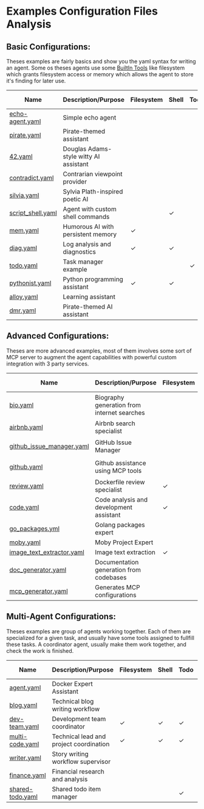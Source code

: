 # Examples Configuration Files Analysis

## **Basic Configurations:**

Theses examples are fairly basics and show you the yaml syntax for writing an agent.
Some os theses agents use some [BuiltIn Tools](https://github.com/docker/cagent?tab=readme-ov-file#tool-configuration) like filesystem which grants filesystem access or memory which allows the agent to store it's finding for later use.

| Name              | Description/Purpose                                 | Filesystem | Shell | Todo | Think | Memory | MCP Servers | Sub-agents |
|------------------ |-----------------------------------------------------|------------|-------|------|-------|--------|-------------|------------|
| [echo-agent.yaml](echo-agent.yaml)   | Simple echo agent                                   |            |       |      |       |        |             |           |
| [pirate.yaml](pirate.yaml)       | Pirate-themed assistant                             |            |       |      |       |        |             |           |
| [42.yaml](42.yaml)           | Douglas Adams-style witty AI assistant              |            |       |      |       |        |             |           |
| [contradict.yaml](contradict.yaml)   | Contrarian viewpoint provider                       |            |       |      |       |        |             |           |
| [silvia.yaml](silvia.yaml)       | Sylvia Plath-inspired poetic AI                     |            |       |      |       |        |             |           |
| [script_shell.yaml](script_shell.yaml) | Agent with custom shell commands                    |            | ✓     |      |       |        |             |           |
| [mem.yaml](mem.yaml)          | Humorous AI with persistent memory                  | ✓          |       |      |       | ✓      |             |           |
| [diag.yaml](diag.yaml)         | Log analysis and diagnostics                        | ✓          | ✓     |      | ✓     |        |             |           |
| [todo.yaml](todo.yaml)         | Task manager example                                |            |       | ✓    |       |        |             |           |
| [pythonist.yaml](pythonist.yaml)    | Python programming assistant                        | ✓          | ✓     |      |       |        |             |           |
| [alloy.yaml](alloy.yaml)        | Learning assistant                                  |            |       |      |       |        |             |           |
| [dmr.yaml](dmr.yaml)          | Pirate-themed AI assistant                          |            |       |      |       |        |             |           |


## **Advanced Configurations:**

Theses are more advanced examples, most of them involves some sort of MCP server to augment the agent capabilities with powerful custom integration with 3 party services.

| Name                       | Description/Purpose                          | Filesystem | Shell | Todo | Think | Memory | MCP Servers  | Sub-agents |
|----------------------------|----------------------------------------------|------------|-------|------|-------|--------|--------------|------------|
| [bio.yaml](bio.yaml)                   | Biography generation from internet searches  |            |       |      |       |        | `[duckduckgo](https://hub.docker.com/mcp/server/duckduckgo/overview), [fetch](https://hub.docker.com/mcp/server/fetch/overview)` |       |
| [airbnb.yaml](airbnb.yaml)                | Airbnb search specialist                     |            |       |      |       |        | `@openbnb/mcp-server-airbnb` |   |
| [github_issue_manager.yaml](github_issue_manager.yaml)  | GitHub Issue Manager                         |            |       |      |       |        | `[github-official](https://hub.docker.com/mcp/server/github-official/overview)`          |       |
| [github.yaml](github.yaml)                | Github assistance using MCP tools            |            |       |      |       |        | `[github-official](https://hub.docker.com/mcp/server/github-official/overview)` |    |
| [review.yaml](review.yaml)                | Dockerfile review specialist                 | ✓          |       |      |       |        |              |       |
| [code.yaml](code.yaml)                  | Code analysis and development assistant      | ✓          | ✓     | ✓    |       |        |              |       |
| [go_packages.yml](go_packages.yml)            | Golang packages expert                       |            |       |      |       |        |              |       |
| [moby.yaml](moby.yaml)                  | Moby Project Expert                          |            |       |      |       |        | `gitmcp.io/moby/moby` |   |
| [image_text_extractor.yaml](image_text_extractor.yaml)  | Image text extraction                        | ✓          |       |      |       |        |              |       |
| [doc_generator.yaml](doc_generator.yaml)         | Documentation generation from codebases      |            | ✓     |      | ✓     |        |              |       |
| [mcp_generator.yaml](mcp_generator.yaml)         | Generates MCP configurations                 |            |       |      |       |        | `docker,[duckduckgo-mcp-server](https://hub.docker.com/mcp/server/duckduckgo/overview)` |   |

## **Multi-Agent Configurations:**

Theses examples are group of agents working together. Each of them are specialized for a given task, and usually have some tools assigned to fullfill these tasks.
A coordinator agent, usually make them work together, and check the work is finished.

| Name              | Description/Purpose                        | Filesystem | Shell | Todo | Think | Memory | MCP Servers  | Sub-agents     |
|-------------------|--------------------------------------------|------------|-------|------|-------|--------|--------------|----------------|
| [agent.yaml](agent.yaml)        | Docker Expert Assistant                    |            |       |      |       |        |              | ✓             |
| [blog.yaml](blog.yaml)         | Technical blog writing workflow            |            |       |      | ✓     |        | `[duckduckgo-mcp-server](https://hub.docker.com/mcp/server/duckduckgo/overview)` | ✓   |
| [dev-team.yaml](dev-team.yaml)     | Development team coordinator               | ✓          | ✓     | ✓    | ✓     | ✓      |              | ✓             |
| [multi-code.yaml](multi-code.yaml)   | Technical lead and project coordination    | ✓          | ✓     | ✓    | ✓     | ✓      |              | ✓             |
| [writer.yaml](writer.yaml)       | Story writing workflow supervisor          |            |       |      | ✓     |        |              | ✓             |
| [finance.yaml](finance.yaml)      | Financial research and analysis            |            |       |      | ✓     |        | `[duckduckgo-mcp-server](https://hub.docker.com/mcp/server/duckduckgo/overview)` | ✓ |
| [shared-todo.yaml](shared-todo.yaml)  | Shared todo item manager                   |            |       | ✓    |       |        |              | ✓             |

